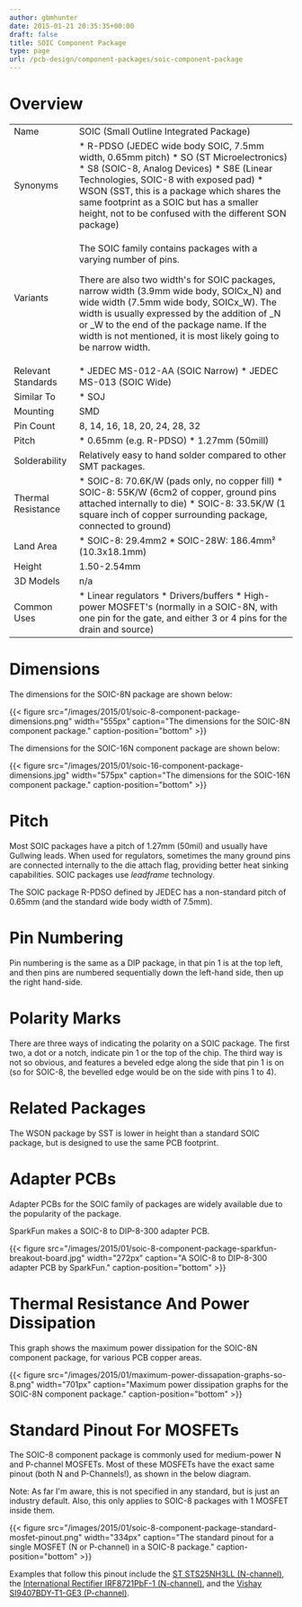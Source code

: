 ```yaml
---
author: gbmhunter
date: 2015-01-21 20:35:35+00:00
draft: false
title: SOIC Component Package
type: page
url: /pcb-design/component-packages/soic-component-package
---
```


# Overview

<table ><tbody ><tr >
<td style="width: 100px;" >Name
</td>
<td >SOIC (Small Outline Integrated Package)
</td></tr><tr >
<td >Synonyms
</td>
<td >  * R-PDSO (JEDEC wide body SOIC, 7.5mm width, 0.65mm pitch)  * SO (ST Microelectronics)  * S8 (SOIC-8, Analog Devices)  * S8E (Linear Technologies, SOIC-8 with exposed pad)  * WSON (SST, this is a package which shares the same footprint as a SOIC but has a smaller height, not to be confused with the different SON package)
</td></tr><tr >
<td >Variants
</td>
<td >

The SOIC family contains packages with a varying number of pins.

There are also two width's for SOIC packages, narrow width (3.9mm wide body, SOICx_N) and wide width (7.5mm wide body, SOICx_W). The width is usually expressed by the addition of _N or _W to the end of the package name. If the width is not mentioned, it is most likely going to be narrow width.

</td></tr><tr >
<td >Relevant Standards
</td>
<td >  * JEDEC MS-012-AA (SOIC Narrow)  * JEDEC MS-013 (SOIC Wide)
</td></tr><tr >
<td >Similar To
</td>
<td >  * SOJ
</td></tr><tr >
<td >Mounting
</td>
<td >SMD
</td></tr><tr >
<td >Pin Count
</td>
<td >8, 14, 16, 18, 20, 24, 28, 32
</td></tr><tr >
<td >Pitch
</td>
<td >  * 0.65mm (e.g. R-PDSO)  * 1.27mm (50mill)
</td></tr><tr >
<td >Solderability
</td>
<td >Relatively easy to hand solder compared to other SMT packages.
</td></tr><tr >
<td >Thermal Resistance
</td>
<td >  * SOIC-8: 70.6K/W (pads only, no copper fill)  * SOIC-8: 55K/W (6cm2 of copper, ground pins attached internally to die)  * SOIC-8: 33.5K/W (1 square inch of copper surrounding package, connected to ground)
</td></tr><tr >
<td >Land Area
</td>
<td >  * SOIC-8: 29.4mm2  * SOIC-28W: 186.4mm² (10.3x18.1mm)
</td></tr><tr >
<td >Height
</td>
<td >1.50-2.54mm
</td></tr><tr >
<td >3D Models
</td>
<td >n/a
</td></tr><tr >
<td >Common Uses
</td>
<td >  * Linear regulators  * Drivers/buffers  * High-power MOSFET's (normally in a SOIC-8N, with one pin for the gate, and either 3 or 4 pins for the drain and source)
</td></tr></tbody></table>

# Dimensions

The dimensions for the SOIC-8N package are shown below:

{{< figure src="/images/2015/01/soic-8-component-package-dimensions.png" width="555px" caption="The dimensions for the SOIC-8N component package." caption-position="bottom" >}}

The dimensions for the SOIC-16N component package are shown below:

{{< figure src="/images/2015/01/soic-16-component-package-dimensions.jpg" width="575px" caption="The dimensions for the SOIC-16N component package." caption-position="bottom" >}}

# Pitch

Most SOIC packages have a pitch of 1.27mm (50mil) and usually have Gullwing leads. When used for regulators, sometimes the many ground pins are connected internally to the die attach flag, providing better heat sinking capabilities. SOIC packages use _leadframe_ technology.

The SOIC package R-PDSO defined by JEDEC has a non-standard pitch of 0.65mm (and the standard wide body width of 7.5mm).

# Pin Numbering

Pin numbering is the same as a DIP package, in that pin 1 is at the top left, and then pins are numbered sequentially down the left-hand side, then up the right hand-side.

# Polarity Marks

There are three ways of indicating the polarity on a SOIC package. The first two, a dot or a notch, indicate pin 1 or the top of the chip. The third way is not so obvious, and features a beveled edge along the side that pin 1 is on (so for SOIC-8, the bevelled edge would be on the side with pins 1 to 4).

# Related Packages

The WSON package by SST is lower in height than a standard SOIC package, but is designed to use the same PCB footprint.

# Adapter PCBs

Adapter PCBs for the SOIC family of packages are widely available due to the popularity of the package.

SparkFun makes a SOIC-8 to DIP-8-300 adapter PCB.

{{< figure src="/images/2015/01/soic-8-component-package-sparkfun-breakout-board.jpg" width="272px" caption="A SOIC-8 to DIP-8-300 adapter PCB by SparkFun." caption-position="bottom" >}}

# Thermal Resistance And Power Dissipation

This graph shows the maximum power dissipation for the SOIC-8N component package, for various PCB copper areas.

{{< figure src="/images/2015/01/maximum-power-dissapation-graphs-so-8.png" width="701px" caption="Maximum power dissipation graphs for the SOIC-8N component package." caption-position="bottom" >}}

# Standard Pinout For MOSFETs

The SOIC-8 component package is commonly used for medium-power N and P-channel MOSFETs. Most of these MOSFETs have the exact same pinout (both N and P-Channels!), as shown in the below diagram.

Note: As far I'm aware, this is not specified in any standard, but is just an industry default. Also, this only applies to SOIC-8 packages with 1 MOSFET inside them.

{{< figure src="/images/2015/01/soic-8-component-package-standard-mosfet-pinout.png" width="334px" caption="The standard pinout for a single MOSFET (N or P-channel) in a SOIC-8 package." caption-position="bottom" >}}

Examples that follow this pinout include the [ST STS25NH3LL (N-channel)](https://www.sparkfun.com/datasheets/Robotics/sts25nh3ll.pdf), the [International Rectifier IRF8721PbF-1 (N-channel)](http://www.irf.com/product-info/datasheets/data/irf8721pbf-1.pdf), and the [Vishay SI9407BDY-T1-GE3 (P-channel)](http://www.vishay.com/docs/69902/si9407bd.pdf).
